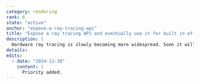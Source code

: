 ```yaml
---
category: rendering
rank: 6
state: "active"
anchor: "expose-a-ray-tracing-api"
title: "Expose a ray tracing API and eventually use it for built in effects"
description: |
  Hardware ray tracing is slowly becoming more widespread. Soon it will be common for all desktop computers to support hardware ray tracing and soon after mobile devices will as well. We want to expose an API for hardware ray tracing through our `RenderingDevice` so that users can begin to make use of it. Then, eventually, we want to use that API to leverage hardware ray tracing in the _Forward+_ renderer.
details:
edits:
  - date: "2024-11-30"
    content: |
      Priority added.
---
```

